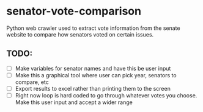 # senator-vote-comparison
Python web crawler used to extract vote information from the senate website to compare how senators voted on certain issues.

## TODO:
- [ ] Make variables for senator names and have this be user input
- [ ] Make this a graphical tool where user can pick year, senators to compare, etc
- [ ] Export results to excel rather than printing them to the screen
- [ ] Right now loop is hard coded to go through whatever votes you choose. Make this user input and accept a wider range
